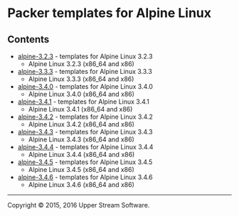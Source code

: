 # Packer templates for Alpine Linux

## Contents

* [alpine-3.2.3](alpine-3.2.3/README.mdown) - templates for Alpine Linux 3.2.3
    * Alpine Linux 3.2.3 (x86_64 and x86)
* [alpine-3.3.3](alpine-3.3.3/README.mdown) - templates for Alpine Linux 3.3.3
    * Alpine Linux 3.3.3 (x86_64 and x86)
* [alpine-3.4.0](alpine-3.4.0/README.mdown) - templates for Alpine Linux 3.4.0
    * Alpine Linux 3.4.0 (x86_64 and x86)
* [alpine-3.4.1](alpine-3.4.1/README.mdown) - templates for Alpine Linux 3.4.1
    * Alpine Linux 3.4.1 (x86_64 and x86)
* [alpine-3.4.2](alpine-3.4.2/README.mdown) - templates for Alpine Linux 3.4.2
    * Alpine Linux 3.4.2 (x86_64 and x86)
* [alpine-3.4.3](alpine-3.4.3/README.mdown) - templates for Alpine Linux 3.4.3
    * Alpine Linux 3.4.3 (x86_64 and x86)
* [alpine-3.4.4](alpine-3.4.4/README.mdown) - templates for Alpine Linux 3.4.4
    * Alpine Linux 3.4.4 (x86_64 and x86)
* [alpine-3.4.5](alpine-3.4.5/README.mdown) - templates for Alpine Linux 3.4.5
    * Alpine Linux 3.4.5 (x86_64 and x86)
* [alpine-3.4.6](alpine-3.4.6/README.mdown) - templates for Alpine Linux 3.4.6
    * Alpine Linux 3.4.6 (x86_64 and x86)

- - -

Copyright &copy; 2015, 2016 Upper Stream Software.
